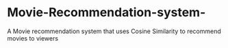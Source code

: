 # Movie-Recommendation-system-
A Movie recommendation system that uses Cosine Similarity to recommend movies to viewers
